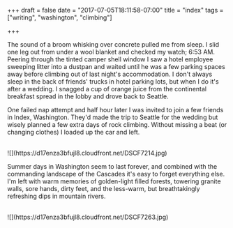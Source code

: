 +++
draft = false
date = "2017-07-05T18:11:58-07:00"
title = "index"
tags = ["writing", "washington", "climbing"]

+++

The sound of a broom whisking over concrete pulled me from sleep.
I slid one leg out from under a wool blanket and checked my watch; 6:53 AM.
Peering through the tinted camper shell window I saw a hotel employee sweeping
litter into a dustpan and waited until he was a few parking spaces away
before climbing out of last night's accommodation. 
I don't always sleep in the back of friends' trucks in hotel parking lots,
but when I do it's after a wedding. I snagged a cup of orange
juice from the continental breakfast spread in the lobby and drove 
back to Seattle.

One failed nap attempt and half hour later I was invited to join a few friends 
in Index, Washington. They'd made the trip to Seattle for the wedding but wisely
planned a few extra days of rock climbing. Without missing a beat (or changing clothes)
 I loaded up the car and left. 

<br>
![](https://d17enza3bfujl8.cloudfront.net/DSCF7214.jpg)
<br>

Summer days in Washington seem to last forever, and combined with the commanding 
landscape of the Cascades it's easy to forget everything else. I'm left with warm memories of 
golden-light filled forests, towering granite walls, sore hands, dirty feet, 
and the less-warm, but breathtakingly refreshing dips in mountain rivers.

<br>
![](https://d17enza3bfujl8.cloudfront.net/DSCF7263.jpg)
